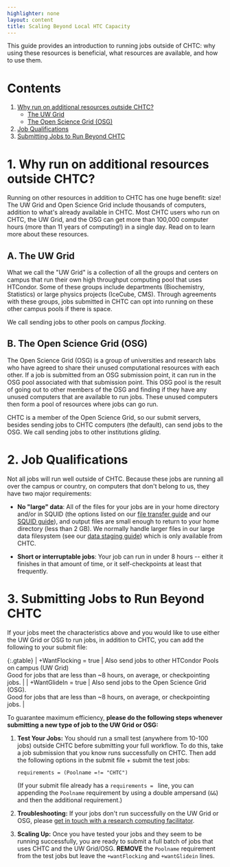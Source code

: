 ```yaml
---
highlighter: none
layout: content
title: Scaling Beyond Local HTC Capacity
---
```



This guide provides an introduction to running jobs outside of CHTC: why
using these resources is beneficial, what resources are available, and
how to use them.

Contents
========

1.  [Why run on additional resources outside CHTC?](#why)
    -   [The UW Grid](#uw)
    -   [The Open Science Grid (OSG)](#osg)
2.  [Job Qualifications](#job)
3.  [Submitting Jobs to Run Beyond CHTC](#submit)


<a name="why"></a>

**1. Why run on additional resources outside CHTC?**
================================================

Running on other resources in addition to CHTC has one huge benefit:
size! The UW Grid and Open Science Grid include thousands of computers,
addition to what\'s already available in CHTC. Most CHTC users who run
on CHTC, the UW Grid, and the OSG can get more than 100,000 computer
hours (more than 11 years of computing!) in a single day. Read on to
learn more about these resources.


<a name="uw"></a>

A. The UW Grid
--------------

What we call the \"UW Grid\" is a collection of all the groups and
centers on campus that run their own high throughput computing pool that
uses HTCondor. Some of these groups include departments (Biochemistry,
Statistics) or large physics projects (IceCube, CMS). Through agreements
with these groups, jobs submitted in CHTC can opt into running on these
other campus pools if there is space.

We call sending jobs to other pools on campus *flocking*.

<a name="osg"></a>

B. The Open Science Grid (OSG)
------------------------------

The Open Science Grid (OSG) is a group of universities and research labs
who have agreed to share their unused computational resources with each
other. If a job is submitted from an OSG submission point, it can run in
the OSG pool associated with that submission point. This OSG pool is the
result of going out to other members of the OSG and finding if they have
any unused computers that are available to run jobs. These unused
computers then form a pool of resources where jobs can go run.

CHTC is a member of the Open Science Grid, so our submit servers,
besides sending jobs to CHTC computers (the default), can send jobs to
the OSG. We call sending jobs to other institutions *gliding*.


<a name="job"></a>

**2. Job Qualifications**
=====================

Not all jobs will run well outside of CHTC. Because these jobs are
running all over the campus or country, on computers that don\'t belong
to us, they have two major requirements:

-   **No \"large\" data**: All of the files for your jobs are in your
    home directory and/or in SQUID (the options listed on our [file
    transfer guide](/file-availability.shtml) and our [SQUID
    guide](/file-avail-squid.shtml)), and output files are small enough
    to return to your home directory (less than 2 GB). We normally
    handle larger files in our large data filesystem (see our [data
    staging guide](/file-avail-largedata.shtml)) which is only available
    from CHTC.  

-   **Short or interruptable jobs**: Your job can run in under 8 hours
    \-- either it finishes in that amount of time, or it
    self-checkpoints at least that frequently.


<a name="submit"></a>

**3. Submitting Jobs to Run Beyond CHTC**
=====================================

If your jobs meet the characteristics above and you would like to use
either the UW Grid or OSG to run jobs, in addition to CHTC, you can add
the following to your submit file:

{:.gtable}
  | +WantFlocking = true | Also send jobs to other HTCondor Pools on campus (UW Grid)<br>Good for jobs that are less than \~8 hours, on average, or checkpointing jobs. |
  | +WantGlideIn = true  | Also send jobs to the Open Science Grid (OSG). <br> Good for jobs that are less than \~8 hours, on average, or checkpointing jobs. |

To guarantee maximum efficiency, **please do the following steps
whenever submitting a new type of job to the UW Grid or OSG:**

1.  **Test Your Jobs:** You should run a small test (anywhere from
    10-100 jobs) outside CHTC before submitting your full workflow. To
    do this, take a job submission that you know runs successfully on
    CHTC. Then add the following options in the submit file + submit the
    test jobs:

    ``` {.sub}
    requirements = (Poolname =!= "CHTC")
    ```

    (If your submit file already has a `requirements = ` line, you can
    appending the `Poolname` requirement by using a double ampersand
    (`&&`) and then the additional requirement.)

2.  **Troubleshooting:** If your jobs don\'t run successfully on the UW
    Grid or OSG, please [get in touch with a research computing
    facilitator](/get-help.shtml).  
    
3.  **Scaling Up:** Once you have tested your jobs and they seem to be
    running successfully, you are ready to submit a full batch of jobs
    that uses CHTC and the UW Grid/OSG. **REMOVE** the `Poolname`
    requirement from the test jobs but leave the `+wantFlocking` and
    `+wantGlidein` lines.
